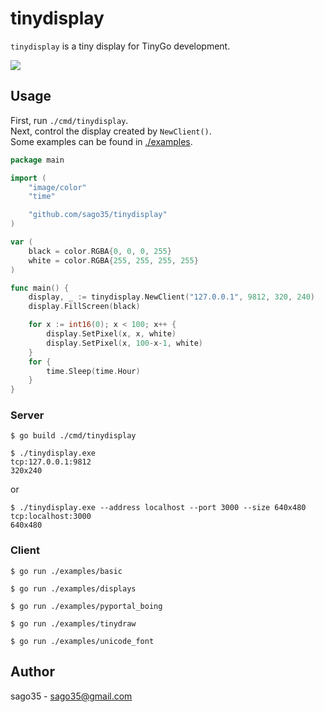 # tinydisplay

`tinydisplay` is a tiny display for TinyGo development.  

[![](https://img.youtube.com/vi/tkNsQnIjE6g/0.jpg)](https://www.youtube.com/watch?v=tkNsQnIjE6g)

## Usage

First, run `./cmd/tinydisplay`.  
Next, control the display created by `NewClient()`.  
Some examples can be found in [./examples](./examples).  


```go
package main

import (
	"image/color"
	"time"

	"github.com/sago35/tinydisplay"
)

var (
	black = color.RGBA{0, 0, 0, 255}
	white = color.RGBA{255, 255, 255, 255}
)

func main() {
	display, _ := tinydisplay.NewClient("127.0.0.1", 9812, 320, 240)
	display.FillScreen(black)

	for x := int16(0); x < 100; x++ {
		display.SetPixel(x, x, white)
		display.SetPixel(x, 100-x-1, white)
	}
	for {
		time.Sleep(time.Hour)
	}
}
```

### Server

```
$ go build ./cmd/tinydisplay

$ ./tinydisplay.exe
tcp:127.0.0.1:9812
320x240
```

or

```
$ ./tinydisplay.exe --address localhost --port 3000 --size 640x480
tcp:localhost:3000
640x480
```


### Client

```
$ go run ./examples/basic

$ go run ./examples/displays

$ go run ./examples/pyportal_boing

$ go run ./examples/tinydraw

$ go run ./examples/unicode_font
```

## Author

sago35 - <sago35@gmail.com>
